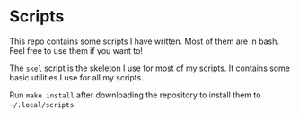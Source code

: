 # Scripts

This repo contains some scripts I have written. Most of them are in bash. Feel free to use them if you want to!

The [`skel`](./skel) script is the skeleton I use for most of my scripts. It contains some basic utilities I use for all my scripts.

Run `make install` after downloading the repository to install them to `~/.local/scripts`.
